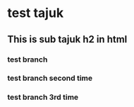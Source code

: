 # test tajuk 

## This is sub tajuk h2 in html

### test branch

### test branch second time

### test branch 3rd time

